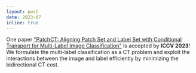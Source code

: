 ```yaml
---
layout: post
date: 2023-07
inline: true
---
```


One paper ["PatchCT: Aligning Patch Set and Label Set with Conditional Transport for Multi-Label Image Classification"](https://arxiv.org/abs/2307.09066) is accepted by **ICCV 2023**! We formulate the multi-label classification as a CT problem and exploit the interactions between the image and label efficiently by minimizing the bidirectional CT cost.

